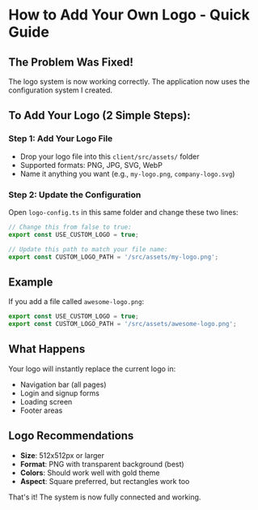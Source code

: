 # How to Add Your Own Logo - Quick Guide

## The Problem Was Fixed!
The logo system is now working correctly. The application now uses the configuration system I created.

## To Add Your Logo (2 Simple Steps):

### Step 1: Add Your Logo File
- Drop your logo file into this `client/src/assets/` folder
- Supported formats: PNG, JPG, SVG, WebP
- Name it anything you want (e.g., `my-logo.png`, `company-logo.svg`)

### Step 2: Update the Configuration
Open `logo-config.ts` in this same folder and change these two lines:

```typescript
// Change this from false to true:
export const USE_CUSTOM_LOGO = true;

// Update this path to match your file name:
export const CUSTOM_LOGO_PATH = '/src/assets/my-logo.png';
```

## Example
If you add a file called `awesome-logo.png`:

```typescript
export const USE_CUSTOM_LOGO = true;
export const CUSTOM_LOGO_PATH = '/src/assets/awesome-logo.png';
```

## What Happens
Your logo will instantly replace the current logo in:
- Navigation bar (all pages)
- Login and signup forms
- Loading screen
- Footer areas

## Logo Recommendations
- **Size**: 512x512px or larger
- **Format**: PNG with transparent background (best)
- **Colors**: Should work well with gold theme
- **Aspect**: Square preferred, but rectangles work too

That's it! The system is now fully connected and working.